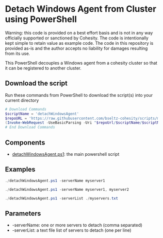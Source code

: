 # Detach Windows Agent from Cluster using PowerShell

Warning: this code is provided on a best effort basis and is not in any way officially supported or sanctioned by Cohesity. The code is intentionally kept simple to retain value as example code. The code in this repository is provided as-is and the author accepts no liability for damages resulting from its use.

This PowerShell decouples a Windows agent from a cohesity cluster so that it can be registered to another cluster.

## Download the script

Run these commands from PowerShell to download the script(s) into your current directory

```powershell
# Download Commands
$scriptName = 'detachWindowsAgent'
$repoURL = 'https://raw.githubusercontent.com/bseltz-cohesity/scripts/master/powershell'
(Invoke-WebRequest -UseBasicParsing -Uri "$repoUrl/$scriptName/$scriptName.ps1").content | Out-File "$scriptName.ps1"; (Get-Content "$scriptName.ps1") | Set-Content "$scriptName.ps1"
# End Download Commands
```

## Components

* [detachWindowsAgent.ps1](https://raw.githubusercontent.com/bseltz-cohesity/scripts/master/powershell/detachWindowsAgent/detachWindowsAgent.ps1): the main powershell script

## Examples

```powershell
./detachWindowsAgent.ps1 -serverName myserver1
```

```powershell
./detachWindowsAgent.ps1 -serverName myserver1, myserver2
```

```powershell
./detachWindowsAgent.ps1 -serverList ./myservers.txt
```

## Parameters

* -serverName: one or more servers to detach (comma separated)
* -serverList: a text file list of servers to detach (one per line)
